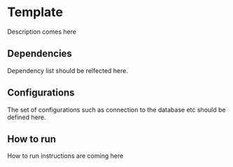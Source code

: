 # Template

Description comes here

## Dependencies

Dependency list should be relfected here. 

## Configurations

The set of configurations such as connection to the database etc should be defined here. 

## How to run

How to run instructions are coming here 

